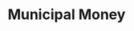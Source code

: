 ---
layout: tool
name: municipalmoney
title: Municipal Money
external-url: http://municipalmoney.gov.za/
image: municipalmoney.png
homepage: true
logo: 
oneliner: How is your municipality managing your money?
opener: Municipal Money is a web-based tool designed to inform citizens on their local authority's financial performance and allows comparisons between municipalities.
tool-info:
- bullet: See financial statements for your municipality
- bullet: Compare your municipalities budget and spend with another
- bullet: Access municipal finance data for municiplaities across South Africa
slideshow:
- image: mm2.jpg
- image: mm3.jpg
- image: mm4.jpg
creators:
- name: greg
- name: jd
external-creators:
- name: Damian Schlechter
  image: damian.jpg
  external-url: https://github.com/xybrnet
- name: Fritz Jooste
  image: fritz.jpg
  external-url: http://fritzjooste.com
collaborators:
- name: National Treasury
  image: treasury.png
  external-url: http://www.treasury.gov.za
---